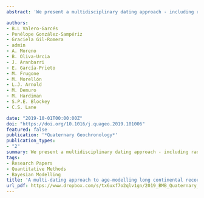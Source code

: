 ```yaml
---
abstract: 'We present a multidisciplinary dating approach - including radiocarbon, Uranium/Thorium series (U/Th), paleomagnetism, single-grain optically stimulated luminescence (OSL), polymineral fine-grain infrared stimulated luminescence (IRSL) and tephrochronology - used for the development of an age model for the Cañizar de Villarquemado sequence (VIL) for the last ca. 135 ka. We describe the protocols used for each technique and discuss the positive and negative results, as well as their implications for interpreting the VIL sequence and for dating similar terrestrial records. In spite of the negative results of some techniques, particularly due to the absence of adequate sample material or insufficient analytical precision, the multi-technique strategy employed here is essential to maximize the chances of obtaining robust age models in terrestrial sequences. The final Bayesian age model for VIL sequence includes 16 AMS 14C ages, 9 single-grain quartz OSL ages and 5 previously published polymineral fine-grain IRSL ages, and the accuracy and resolution of the model are improved by incorporating information related to changes in accumulation rate, as revealed by detailed sedimentological analyses. The main paleohydrological and vegetation changes in the sequence are coherent with global Marine Isotope Stage (MIS) 6 to 1 transitions since the penultimate Termination, although some regional idiosyncrasies are evident, such as higher moisture variability than expected, an abrupt inception of the last glacial cycle and a resilient response of vegetation in Mediterranean continental Iberia in both Terminations.'

authors:
- B.L Valero-Garcés
- Penélope González-Sampériz
- Graciela Gil-Romera
- admin
- A. Moreno
- B. Oliva-Urcia
- J. Aranbarri
- E. García-Prieto
- M. Frugone
- M. Morellón
- L.J. Arnold
- M. Demuro
- M. Hardiman
- S.P.E. Blockey
- C.S. Lane

date: "2019-10-01T00:00:00Z"
doi: "https://doi.org/10.1016/j.quageo.2019.101006"
featured: false
publication: '*Quaternary Geochronology*'
publication_types:
- "2"
summary: We present a multidisciplinary dating approach - including radiocarbon, Uranium/Thorium series (U/Th), paleomagnetism, single-grain optically stimulated luminescence (OSL), polymineral fine-grain infrared stimulated luminescence (IRSL) and tephrochronology - used for the development of an age model for the Cañizar de Villarquemado sequence (VIL) for the last ca. 135 ka.
tags:
- Research Papers
- Quantitative Methods
- Bayesian Modelling
title: 'A multi-dating approach to age-modelling long continental records: The 135 ka El Cañizar de Villarquemado sequence (NE Spain)'
url_pdf: https://www.dropbox.com/s/tx6uxf7o2qlv1gn/2019_BMB_Quaternary_Geochronology.pdf?dl=1
---
```


